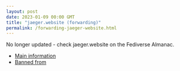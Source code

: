 ```yaml
---
layout: post
date: 2023-01-09 00:00 GMT
title: "jaeger.website (forwarding)"
permalink: /forwarding-jaeger-website.html
---
```


No longer updated - check jaeger.website on the Fediverse Almanac.

* [Main information](https://www.fediversealmanac.com/api/v1/instances/jaeger.website)
* [Banned from](https://www.fediversealmanac.com/api/v1/instances/jaeger.website/banned_from)

